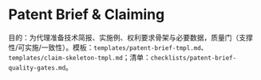 # Patent Brief & Claiming

目的：为代理准备技术简报、实施例、权利要求骨架与必要数据，质量门（支撑性/可实施/一致性）。模板：`templates/patent-brief-tmpl.md`、`templates/claim-skeleton-tmpl.md`；清单：`checklists/patent-brief-quality-gates.md`。
